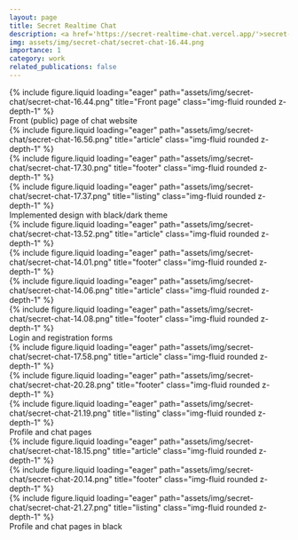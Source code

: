 ```yaml
---
layout: page
title: Secret Realtime Chat
description: <a href='https://secret-realtime-chat.vercel.app/'>secret-realtime-chat.vercel.app</a>
img: assets/img/secret-chat/secret-chat-16.44.png
importance: 1
category: work
related_publications: false
---
```


<div class="row">
    <div class="col-sm mt-3 mt-md-0">
        {% include figure.liquid loading="eager" path="assets/img/secret-chat/secret-chat-16.44.png" title="Front page" class="img-fluid rounded z-depth-1" %}
    </div>
</div>
<div class="caption">
    Front (public) page of chat website
</div>

<div class="row">
    <div class="col-sm mt-3 mt-md-0">
        {% include figure.liquid loading="eager" path="assets/img/secret-chat/secret-chat-16.56.png" title="article" class="img-fluid rounded z-depth-1" %}
    </div>
    <div class="col-sm mt-3 mt-md-0">
        {% include figure.liquid loading="eager" path="assets/img/secret-chat/secret-chat-17.30.png" title="footer" class="img-fluid rounded z-depth-1" %}
    </div>
    <div class="col-sm mt-3 mt-md-0">
        {% include figure.liquid loading="eager" path="assets/img/secret-chat/secret-chat-17.37.png" title="listing" class="img-fluid rounded z-depth-1" %}
    </div>
</div>

<div class="caption">
Implemented design with black/dark theme
</div>

<div class="row">
    <div class="col-sm mt-3 mt-md-0">
        {% include figure.liquid loading="eager" path="assets/img/secret-chat/secret-chat-13.52.png" title="article" class="img-fluid rounded z-depth-1" %}
    </div>
    <div class="col-sm mt-3 mt-md-0">
        {% include figure.liquid loading="eager" path="assets/img/secret-chat/secret-chat-14.01.png" title="footer" class="img-fluid rounded z-depth-1" %}
    </div>
</div>

<div class="row">
    <div class="col-sm mt-3 mt-md-0">
        {% include figure.liquid loading="eager" path="assets/img/secret-chat/secret-chat-14.06.png" title="article" class="img-fluid rounded z-depth-1" %}
    </div>
    <div class="col-sm mt-3 mt-md-0">
        {% include figure.liquid loading="eager" path="assets/img/secret-chat/secret-chat-14.08.png" title="footer" class="img-fluid rounded z-depth-1" %}
    </div>
</div>

<div class="caption">
    Login and registration forms
</div>

<div class="row">
    <div class="col-sm mt-3 mt-md-0">
        {% include figure.liquid loading="eager" path="assets/img/secret-chat/secret-chat-17.58.png" title="article" class="img-fluid rounded z-depth-1" %}
    </div>
    <div class="col-sm mt-3 mt-md-0">
        {% include figure.liquid loading="eager" path="assets/img/secret-chat/secret-chat-20.28.png" title="footer" class="img-fluid rounded z-depth-1" %}
    </div>
    <div class="col-sm mt-3 mt-md-0">
        {% include figure.liquid loading="eager" path="assets/img/secret-chat/secret-chat-21.19.png" title="listing" class="img-fluid rounded z-depth-1" %}
    </div>
</div>

<div class="caption">
    Profile and chat pages
</div>

<div class="row">
    <div class="col-sm mt-3 mt-md-0">
        {% include figure.liquid loading="eager" path="assets/img/secret-chat/secret-chat-18.15.png" title="article" class="img-fluid rounded z-depth-1" %}
    </div>
    <div class="col-sm mt-3 mt-md-0">
        {% include figure.liquid loading="eager" path="assets/img/secret-chat/secret-chat-20.14.png" title="footer" class="img-fluid rounded z-depth-1" %}
    </div>
    <div class="col-sm mt-3 mt-md-0">
        {% include figure.liquid loading="eager" path="assets/img/secret-chat/secret-chat-21.27.png" title="listing" class="img-fluid rounded z-depth-1" %}
    </div>
</div>

<div class="caption">
    Profile and chat pages in black
</div>
